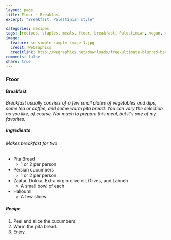 ```yaml
---
layout: page
title: Ftoor · Breakfast
excerpt: "Breakfast, Palestinian style"

categories: recipes
tags: [recipes, staples, meals, ftoor, breakfast, Palestinian, vegan, vegetarian]
image:
  feature: so-simple-sample-image-1.jpg
  credit: WeGraphics
  creditlink: http://wegraphics.net/downloads/free-ultimate-blurred-background-pack/
comments: false
share: true
---
```


### Ftoor
#### Breakfast

*Breakfast usually consists of a few small plates of vegetables and dips, some tea or coffee, and some warm pita bread. You can vary the selection as you like, of course. Not much to prepare this meal, but it's one of my favorites.*

##### Ingredients
###### Makes breakfast for two

* Pita Bread
    - 1 or 2 per person
* Persian cucumbers
    - 1 or 2 per person
* Zaatar, Dukka, Extra virgin olive oil, Olives, and Labneh
    - A small bowl of each
* Halloumi
    - A few slices

##### Recipe
1. Peel and slice the cucumbers.
2. Warm the pita bread.
3. Enjoy.
